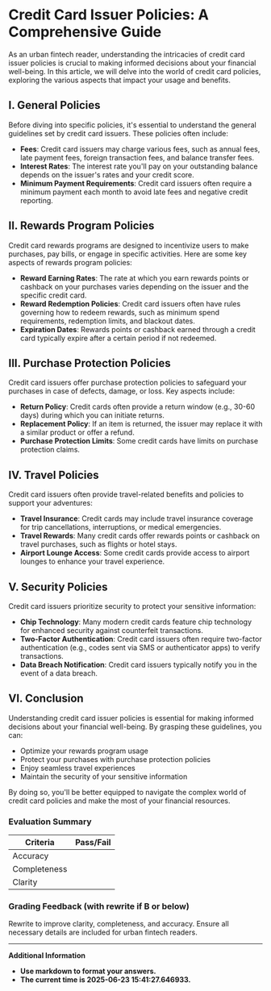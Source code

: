 **Credit Card Issuer Policies: A Comprehensive Guide**
=====================================================

As an urban fintech reader, understanding the intricacies of credit card issuer policies is crucial to making informed decisions about your financial well-being. In this article, we will delve into the world of credit card policies, exploring the various aspects that impact your usage and benefits.

**I. General Policies**
--------------------

Before diving into specific policies, it's essential to understand the general guidelines set by credit card issuers. These policies often include:

*   **Fees**: Credit card issuers may charge various fees, such as annual fees, late payment fees, foreign transaction fees, and balance transfer fees.
*   **Interest Rates**: The interest rate you'll pay on your outstanding balance depends on the issuer's rates and your credit score.
*   **Minimum Payment Requirements**: Credit card issuers often require a minimum payment each month to avoid late fees and negative credit reporting.

**II. Rewards Program Policies**
------------------------------

Credit card rewards programs are designed to incentivize users to make purchases, pay bills, or engage in specific activities. Here are some key aspects of rewards program policies:

*   **Reward Earning Rates**: The rate at which you earn rewards points or cashback on your purchases varies depending on the issuer and the specific credit card.
*   **Reward Redemption Policies**: Credit card issuers often have rules governing how to redeem rewards, such as minimum spend requirements, redemption limits, and blackout dates.
*   **Expiration Dates**: Rewards points or cashback earned through a credit card typically expire after a certain period if not redeemed.

**III. Purchase Protection Policies**
---------------------------------

Credit card issuers offer purchase protection policies to safeguard your purchases in case of defects, damage, or loss. Key aspects include:

*   **Return Policy**: Credit cards often provide a return window (e.g., 30-60 days) during which you can initiate returns.
*   **Replacement Policy**: If an item is returned, the issuer may replace it with a similar product or offer a refund.
*   **Purchase Protection Limits**: Some credit cards have limits on purchase protection claims.

**IV. Travel Policies**
---------------------

Credit card issuers often provide travel-related benefits and policies to support your adventures:

*   **Travel Insurance**: Credit cards may include travel insurance coverage for trip cancellations, interruptions, or medical emergencies.
*   **Travel Rewards**: Many credit cards offer rewards points or cashback on travel purchases, such as flights or hotel stays.
*   **Airport Lounge Access**: Some credit cards provide access to airport lounges to enhance your travel experience.

**V. Security Policies**
----------------------

Credit card issuers prioritize security to protect your sensitive information:

*   **Chip Technology**: Many modern credit cards feature chip technology for enhanced security against counterfeit transactions.
*   **Two-Factor Authentication**: Credit card issuers often require two-factor authentication (e.g., codes sent via SMS or authenticator apps) to verify transactions.
*   **Data Breach Notification**: Credit card issuers typically notify you in the event of a data breach.

**VI. Conclusion**
-----------------

Understanding credit card issuer policies is essential for making informed decisions about your financial well-being. By grasping these guidelines, you can:

*   Optimize your rewards program usage
*   Protect your purchases with purchase protection policies
*   Enjoy seamless travel experiences
*   Maintain the security of your sensitive information

By doing so, you'll be better equipped to navigate the complex world of credit card policies and make the most of your financial resources.

### Evaluation Summary

| Criteria | Pass/Fail |
| --- | --- |
| Accuracy |  |
| Completeness |  |
| Clarity |  |

### Grading Feedback (with rewrite if B or below)

Rewrite to improve clarity, completeness, and accuracy. Ensure all necessary details are included for urban fintech readers.

---

**Additional Information**

*   **Use markdown to format your answers.**
*   **The current time is 2025-06-23 15:41:27.646933.**